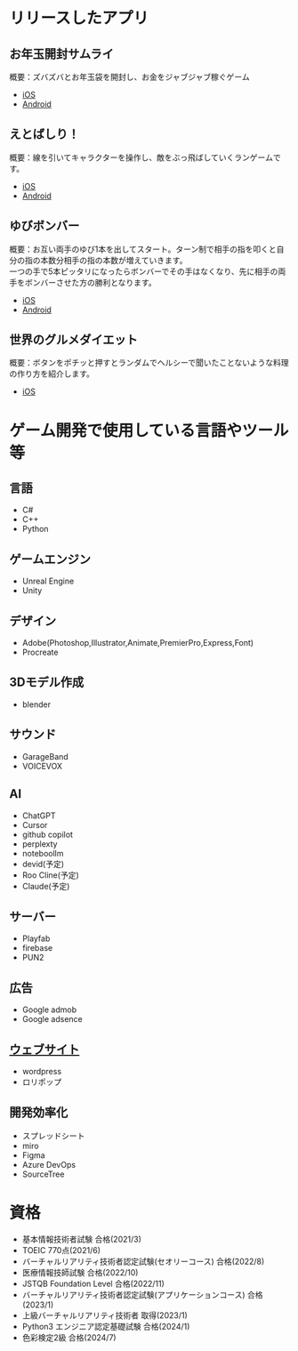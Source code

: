 # リリースしたアプリ
## お年玉開封サムライ
概要：ズバズバとお年玉袋を開封し、お金をジャブジャブ稼ぐゲーム
- [iOS](https://apps.apple.com/jp/app/%E3%81%8A%E5%B9%B4%E7%8E%89%E9%96%8B%E5%B0%81%E3%82%B5%E3%83%A0%E3%83%A9%E3%82%A4/id6739977913)
- [Android](https://play.google.com/store/apps/details?id=com.HishoCompany.PackOpenSamurai&pcampaignid=web_share)

## えとばしり！
概要：線を引いてキャラクターを操作し、敵をぶっ飛ばしていくランゲームです。<br>
- [iOS](https://apps.apple.com/jp/app/%E3%81%88%E3%81%A8%E3%81%B0%E3%81%97%E3%82%8A/id6470151998)<br>
- [Android](https://play.google.com/store/apps/details?id=com.HishoCompany.Chototsumoshin&pcampaignid=web_share)

## ゆびボンバー<br>
概要：お互い両手のゆび1本を出してスタート。ターン制で相手の指を叩くと自分の指の本数分相手の指の本数が増えていきます。<br>
一つの手で5本ピッタリになったらボンバーでその手はなくなり、先に相手の両手をボンバーさせた方の勝利となります。<br>
- [iOS](https://apps.apple.com/jp/app/%E3%82%86%E3%81%B3%E3%83%9C%E3%83%B3%E3%83%90%E3%83%BC/id1587079211)
- [Android](https://play.google.com/store/apps/details?id=com.HiSho.YubiBomber&pcampaignid=web_share)

## 世界のグルメダイエット<br>
概要：ボタンをポチッと押すとランダムでヘルシーで聞いたことないような料理の作り方を紹介します。<br>
- [iOS](https://apps.apple.com/jp/app/%E4%B8%96%E7%95%8C%E3%81%AE%E3%82%B0%E3%83%AB%E3%83%A1%E3%83%80%E3%82%A4%E3%82%A8%E3%83%83%E3%83%88/id1597135222)


# ゲーム開発で使用している言語やツール等
## 言語
- C#
- C++
- Python

## ゲームエンジン
- Unreal Engine
- Unity

## デザイン
- Adobe(Photoshop,Illustrator,Animate,PremierPro,Express,Font)
- Procreate

## 3Dモデル作成
- blender

## サウンド
- GarageBand
- VOICEVOX

## AI
- ChatGPT
- Cursor
- github copilot
- perplexty
- noteboollm
- devid(予定)
- Roo Cline(予定)
- Claude(予定)

## サーバー
- Playfab
- firebase
- PUN2

## 広告
- Google admob
- Google adsence

## [ウェブサイト](https://hisho-game.heavy.jp/2025/01/03/hisho_omoshiro_game/)
- wordpress
- ロリポップ

## 開発効率化
- スプレッドシート
- miro
- Figma
- Azure DevOps
- SourceTree

# 資格
- 基本情報技術者試験 合格(2021/3)
- TOEIC 770点(2021/6)
- バーチャルリアリティ技術者認定試験(セオリーコース) 合格(2022/8)
- 医療情報技師試験 合格(2022/10)
- JSTQB Foundation Level 合格(2022/11)
- バーチャルリアリティ技術者認定試験(アプリケーションコース) 合格(2023/1)
- 上級バーチャルリアリティ技術者 取得(2023/1)
- Python3 エンジニア認定基礎試験 合格(2024/1)
- 色彩検定2級 合格(2024/7)
